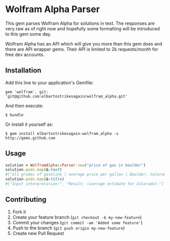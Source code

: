 # Wolfram Alpha Parser

This gem parses Wolfram Alpha for solutions in text. The responses are very raw as of right now and hopefully some formatting will be introduced to this gem some day. 

Wolfram Alpha has an API which will give you more than this gem does and there are API wrapper gems. Their API is limited to 2k requests/month for free dev accounts.

## Installation

Add this line to your application's Gemfile:

    gem 'wolfram', git: 'git@github.com:elbartostrikesagain/wolfram_alpha.git'

And then execute:

    $ bundle

Or install it yourself as:
    
    $ gem install elbartostrikesagain-wolfram_alpha -s http://gems.github.com

## Usage
```ruby
solution = WolframAlpha::Parser.new("price of gas in boulder")
solution.pods.map(&:text)
#["all grades of gasoline | average price per gallon | Boulder, Colorado", "$3.586/gal (US dollars per gallon)  (Monday, July 29, 2013)"]
solution.pods.map(&:title)
#["Input interpretation:", "Result: (average estimate for Colorado):"]
```

## Contributing

1. Fork it
2. Create your feature branch (`git checkout -b my-new-feature`)
3. Commit your changes (`git commit -am 'Added some feature'`)
4. Push to the branch (`git push origin my-new-feature`)
5. Create new Pull Request
